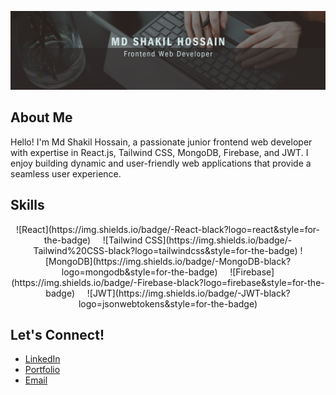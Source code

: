 ![Banner](https://github.com/Shakil4432/Shakil4432/blob/main/Black%20And%20Grey%20Professional%20Technology%20LinkedIn%20Banner%20(2).png?raw=true)

## About Me
Hello! I'm Md Shakil Hossain, a passionate junior frontend web developer with expertise in React.js, Tailwind CSS, MongoDB, Firebase, and JWT. I enjoy building dynamic and user-friendly web applications that provide a seamless user experience.

## Skills

<div align="center">
![React](https://img.shields.io/badge/-React-black?logo=react&style=for-the-badge) &nbsp;&nbsp;&nbsp; ![Tailwind CSS](https://img.shields.io/badge/-Tailwind%20CSS-black?logo=tailwindcss&style=for-the-badge)
![MongoDB](https://img.shields.io/badge/-MongoDB-black?logo=mongodb&style=for-the-badge) &nbsp;&nbsp;&nbsp; ![Firebase](https://img.shields.io/badge/-Firebase-black?logo=firebase&style=for-the-badge) &nbsp;&nbsp;&nbsp; ![JWT](https://img.shields.io/badge/-JWT-black?logo=jsonwebtokens&style=for-the-badge)
</div>

## Let's Connect!

- [LinkedIn](https://www.linkedin.com/yourusername)
- [Portfolio](https://yourportfolio.com)
- [Email](mailto:youremail@example.com)
